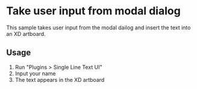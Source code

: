 # Take user input from modal dialog

This sample takes user input from the modal dailog and insert the text into an XD artboard.

## Usage

1. Run "Plugins > Single Line Text UI"
1. Input your name
1. The text appears in the XD artboard
